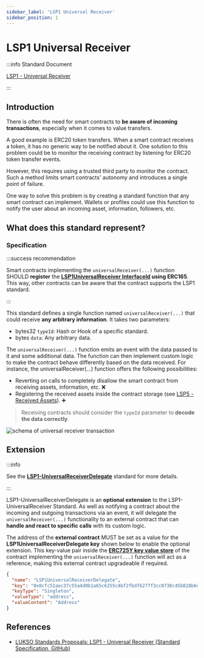 ```yaml
---
sidebar_label: 'LSP1 Universal Receiver'
sidebar_position: 1
---
```


# LSP1 Universal Receiver

:::info Standard Document

[LSP1 - Universal Receiver](https://github.com/lukso-network/LIPs/blob/main/LSPs/LSP-1-UniversalReceiver.md)

:::

## Introduction

There is often the need for smart contracts to **be aware of incoming transactions**, especially when it comes to value transfers.

A good example is ERC20 token transfers. When a smart contract receives a token, it has no generic way to be notified about it. One solution to this problem could be to monitor the receiving contract by listening for ERC20 token transfer events.

However, this requires using a trusted third party to monitor the contract. Such a method limits smart contracts' autonomy and introduces a single point of failure.

One way to solve this problem is by creating a standard function that any smart contract can implement. Wallets or profiles could use this function to notify the user about an incoming asset, information, followers, etc.

## What does this standard represent?

### Specification

:::success recommendation

Smart contracts implementing the `universalReceiver(...)` function SHOULD **register** the **[LSP1UniversalReceiver InterfaceId](../smart-contracts/interface-ids.md) using ERC165**. This way, other contracts can be aware that the contract supports the LSP1 standard.

:::

This standard defines a single function named `universalReceiver(...)` that could receive **any arbitrary information**. It takes two parameters:

- bytes32 `typeId`: Hash or Hook of a specific standard.
- bytes `data`: Any arbitrary data.

The `universalReceiver(...)` function emits an event with the data passed to it and some additional data. The function can then implement custom logic to make the contract behave differently based on the data received. For instance, the universalReceiver(...) function offers the following possibilities:

- Reverting on calls to completely disallow the smart contract from receiving assets, information, etc. :x:
- Registering the received assets inside the contract storage (see [LSP5 - Received Assets](../universal-profile/06-lsp5-received-assets.md)). :heavy_plus_sign:

> Receiving contracts should consider the `typeId` parameter to **decode the data correctly**.

![schema of universal receiver transaction](/img/ur-transaction.jpeg)

## Extension

:::info

See the **[LSP1-UniversalReceiverDelegate](../universal-profile/02-lsp1-universal-receiver-delegate.md)** standard for more details.

:::

LSP1-UniversalReceiverDelegate is an **optional extension** to the LSP1-UniversalReceiver Standard. As well as notifying a contract about the incoming and outgoing transactions via an event, it will delegate the `universalReceiver(...)` functionality to an external contract that can **handle and react to specific calls** with its custom logic.

The address of the **external contract** MUST be set as a value for the **LSP1UniversalReceiverDelegate key** shown below to enable the optional extension. This key-value pair inside the **[ERC725Y key value store](https://github.com/ERC725Alliance/erc725/blob/main/docs/ERC-725.md#erc725y)** of the contract implementing the `universalReceiver(...)` function will act as a reference, making this external contract upgradeable if required.

```json
{
  "name": "LSP1UniversalReceiverDelegate",
  "key": "0x0cfc51aec37c55a4d0b1a65c6255c4bf2fbdf6277f3cc0730c45b828b6db8b47",
  "keyType": "Singleton",
  "valueType": "address",
  "valueContent": "Address"
}
```

## References

- [LUKSO Standards Proposals: LSP1 - Universal Receiver (Standard Specification, GitHub)](https://github.com/lukso-network/LIPs/blob/main/LSPs/LSP-1-UniversalReceiver.md)
